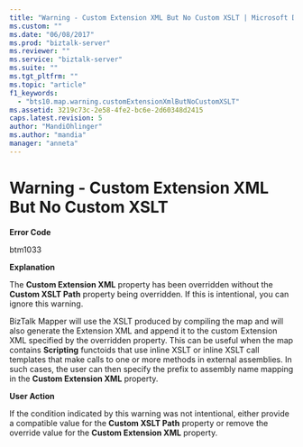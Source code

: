 ```yaml
---
title: "Warning - Custom Extension XML But No Custom XSLT | Microsoft Docs"
ms.custom: ""
ms.date: "06/08/2017"
ms.prod: "biztalk-server"
ms.reviewer: ""
ms.service: "biztalk-server"
ms.suite: ""
ms.tgt_pltfrm: ""
ms.topic: "article"
f1_keywords: 
  - "bts10.map.warning.customExtensionXmlButNoCustomXSLT"
ms.assetid: 3219c73c-2e58-4fe2-bc6e-2d60348d2415
caps.latest.revision: 5
author: "MandiOhlinger"
ms.author: "mandia"
manager: "anneta"
---
```

# Warning - Custom Extension XML But No Custom XSLT
**Error Code**  
  
 btm1033  
  
 **Explanation**  
  
 The **Custom Extension XML** property has been overridden without the **Custom XSLT Path** property being overridden. If this is intentional, you can ignore this warning.  
  
 BizTalk Mapper will use the XSLT produced by compiling the map and will also generate the Extension XML and append it to the custom Extension XML specified by the overridden property. This can be useful when the map contains **Scripting** functoids that use inline XSLT or inline XSLT call templates that make calls to one or more methods in external assemblies. In such cases, the user can then specify the prefix to assembly name mapping in the **Custom Extension XML** property.  
  
 **User Action**  
  
 If the condition indicated by this warning was not intentional, either provide a compatible value for the **Custom XSLT Path** property or remove the override value for the **Custom Extension XML** property.